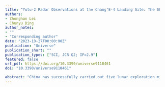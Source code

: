 ```yaml
---
title: "Yutu-2 Radar Observations at the Chang’E-4 Landing Site: The Shallow Geological Structure and Its Dielectric Properties"
authors:
- Zhonghan Lei
- Chunyu Ding
author_notes:
- ""
- "Corresponding author"
date: "2023-10-27T00:00:00Z"
publication: "Universe"
publication_short: ""
publication_types: ["SCI, JCR Q2; IF=2.9"]
featured: false
url_pdf: https://doi.org/10.3390/universe9110461
doi: "10.3390/universe9110461"

abstract: "China has successfully carried out five lunar exploration missions since 2007. These missions indicate that China has successfully implemented a three-step lunar exploration program of “orbiting, landing, and returning”. Among them, the Lunar Penetrating Radar (LPR) carried by the Yutu-2 rover in the Chang’E-4 (CE-4) mission is the only one still operating on the far side of the Moon. Up to now, the Yutu-2 radar has measured a large amount of scientific data, and its observations are of great significance to human cognition of the geological evolution of the lunar surface and the exploration of possible lunar in situ resources. This paper reviews the scientific results obtained by previous researchers based on the radar exploration data of Yutu-2, focusing mainly on three aspects, e.g., the geological structure of the shallow surface at the CE-4 landing site, the dielectric properties of the shallow subsurface materials and the special geological features. Finally, the prospects of Yutu-2 radar research priorities and future exploration, and the application trend of Moon-based ground-penetrating radar are given."
---
```


